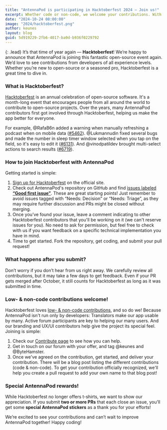 ```yaml
---
title: "AntennaPod is participating in Hacktoberfest 2024 – Join us!"
excerpt: Whether code or non-code, we welcome your contributions. With stickers for top contributors!
date: "2024-10-24 08:00:00"
image: "2024/hacktoberfest.png"
author: keunes
layout: blog
guid: 5d919229-2fb6-4017-ba9d-b936f0229792
---
```


{: .lead}
It’s that time of year again — **Hacktoberfest**! We’re happy to announce that AntennaPod is joining this fantastic open-source event again. We’d love to see contributions from developers of all experience levels. Whether you’re new to open-source or a seasoned pro, Hacktoberfest is a great time to dive in.

### What is Hacktoberfest?

[Hacktoberfest](https://hacktoberfest.com/) is an annual celebration of open-source software. It's a month-long event that encourages people from all around the world to contribute to open-source projects. Over the years, many AntennaPod contributors first got involved through Hacktoberfest, helping us make the app better for everyone.

For example, @RafaB6n added a warning when manually refreshing a podcast when on mobile data ([#5462](https://github.com/AntennaPod/AntennaPod/pull/5462)). @Lukmannudin fixed several bugs and made the number in sleep timer window selected when you tap on the field, so it's easy to edit it ([#6131](https://github.com/AntennaPod/AntennaPod/pull/6131)). And @vinodpatildev brought multi-select actions to search results ([#6719](https://github.com/AntennaPod/AntennaPod/pull/6719)).

### How to join Hacktoberfest with AntennaPod

Getting started is simple:

1. [Sign up for Hacktoberfest](https://hacktoberfest.com/auth/) on the official site.
2. Check out AntennaPod's repository on GitHub and find [issues labeled **“Good first issue”**](https://github.com/AntennaPod/AntennaPod/issues?q=is%3Aopen+is%3Aissue+label%3A%22Good+first+issue%22). These are great starting points!
Just remember to avoid issues tagged with “Needs: Decision” or “Needs: Triage”, as they may require further discussion and PRs might be closed without merging.
3. Once you’ve found your issue, leave a comment indicating to other Hacktoberfest contributors that you'll be working on it (we can't reserve issues for you). No need to ask for permission, but feel free to check with us if you want feedback on a specific technical implementation you have in mind.
4. Time to get started. Fork the repository, get coding, and submit your pull request!

### What happens after you submit?

Don’t worry if you don’t hear from us right away. We carefully review all contributions, but it may take a few days to get feedback. Even if your PR gets merged after October, it still counts for Hacktoberfest as long as it was submitted in time.

### Low- & non-code contributions welcome!

Hacktoberfest loves [low- & non-code contributions](https://hacktoberfest.com/participation/#low-or-non-code), and so do we! Because AntennaPod isn't  run only by developers: Translators make our app usable by many. Active forum participants are key to helping our many users. And our branding and UX/UI contributors help give the project its special feel. Joining is simple:

1. Check our [Contribute page](https://antennapod.org/contribute/) to see how you can help.
2. Get in touch on our forum with your offer, and tag @keunes and @ByteHamster.
3. Once we've agreed on the contribution, get started, and deliver your contribution. There will be a blog post listing the different contributions (code & non-code). To get your contribution officially recognized, we'll help you create a pull request to add your own name to that blog post!

### Special AntennaPod rewards!

While Hacktoberfest no longer offers t-shirts, we want to show our appreciation. If you submit **two or more PRs** that each close an issue, you’ll get some **special AntennaPod stickers** as a thank you for your efforts!

We’re excited to see your contributions and can’t wait to improve AntennaPod together! Happy coding!
